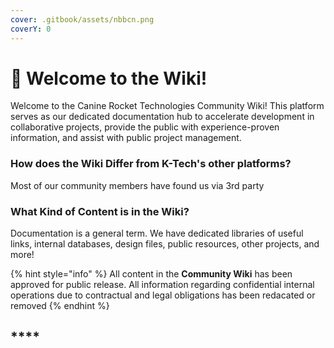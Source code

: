 ```yaml
---
cover: .gitbook/assets/nbbcn.png
coverY: 0
---
```


# 🐺 Welcome to the Wiki!

Welcome to the Canine Rocket Technologies Community Wiki! This platform serves as our dedicated documentation hub to accelerate development in collaborative projects, provide the public with experience-proven information, and assist with public project management.&#x20;



### How does the Wiki Differ from K-Tech's other platforms?

Most of our community members have found us via 3rd party

### What Kind of Content is in the Wiki?

Documentation is a general term. We have dedicated libraries of useful links, internal databases, design files, public resources, other projects, and more!

{% hint style="info" %}
All content in the **Community Wiki** has been approved for public release. All information regarding confidential internal operations due to contractual and legal obligations has been redacated or removed
{% endhint %}

## ****
